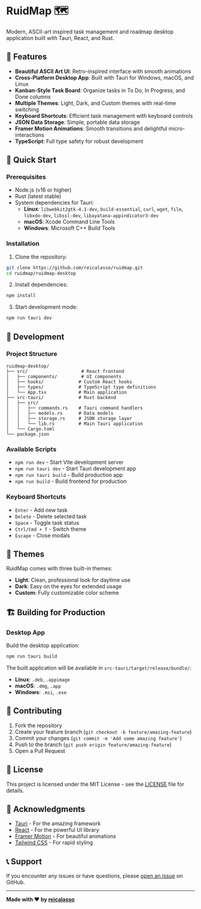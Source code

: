 # RuidMap 🗺️

Modern, ASCII-art inspired task management and roadmap desktop application built with Tauri, React, and Rust.

## 🌟 Features

- **Beautiful ASCII Art UI**: Retro-inspired interface with smooth animations
- **Cross-Platform Desktop App**: Built with Tauri for Windows, macOS, and Linux
- **Kanban-Style Task Board**: Organize tasks in To Do, In Progress, and Done columns
- **Multiple Themes**: Light, Dark, and Custom themes with real-time switching
- **Keyboard Shortcuts**: Efficient task management with keyboard controls
- **JSON Data Storage**: Simple, portable data storage
- **Framer Motion Animations**: Smooth transitions and delightful micro-interactions
- **TypeScript**: Full type safety for robust development

## 🚀 Quick Start

### Prerequisites

- Node.js (v16 or higher)
- Rust (latest stable)
- System dependencies for Tauri:
  - **Linux**: `libwebkit2gtk-4.1-dev`, `build-essential`, `curl`, `wget`, `file`, `libxdo-dev`, `libssl-dev`, `libayatana-appindicator3-dev`
  - **macOS**: Xcode Command Line Tools
  - **Windows**: Microsoft C++ Build Tools

### Installation

1. Clone the repository:
```bash
git clone https://github.com/reicalasso/ruidmap.git
cd ruidmap/ruidmap-desktop
```

2. Install dependencies:
```bash
npm install
```

3. Start development mode:
```bash
npm run tauri dev
```

## 🔧 Development

### Project Structure

```
ruidmap-desktop/
├── src/                    # React frontend
│   ├── components/         # UI components
│   ├── hooks/             # Custom React hooks
│   ├── types/             # TypeScript type definitions
│   └── App.tsx            # Main application
├── src-tauri/             # Rust backend
│   ├── src/
│   │   ├── commands.rs    # Tauri command handlers
│   │   ├── models.rs      # Data models
│   │   ├── storage.rs     # JSON storage layer
│   │   └── lib.rs         # Main Tauri application
│   └── Cargo.toml
└── package.json
```

### Available Scripts

- `npm run dev` - Start Vite development server
- `npm run tauri dev` - Start Tauri development app
- `npm run tauri build` - Build production app
- `npm run build` - Build frontend for production

### Keyboard Shortcuts

- `Enter` - Add new task
- `Delete` - Delete selected task
- `Space` - Toggle task status
- `Ctrl/Cmd + T` - Switch theme
- `Escape` - Close modals

## 🎨 Themes

RuidMap comes with three built-in themes:

- **Light**: Clean, professional look for daytime use
- **Dark**: Easy on the eyes for extended usage
- **Custom**: Fully customizable color scheme

## 🏗️ Building for Production

### Desktop App

Build the desktop application:

```bash
npm run tauri build
```

The built application will be available in `src-tauri/target/release/bundle/`:
- **Linux**: `.deb`, `.appimage`
- **macOS**: `.dmg`, `.app`
- **Windows**: `.msi`, `.exe`

## 🤝 Contributing

1. Fork the repository
2. Create your feature branch (`git checkout -b feature/amazing-feature`)
3. Commit your changes (`git commit -m 'Add some amazing feature'`)
4. Push to the branch (`git push origin feature/amazing-feature`)
5. Open a Pull Request

## 📝 License

This project is licensed under the MIT License - see the [LICENSE](LICENSE) file for details.

## 🙏 Acknowledgments

- [Tauri](https://tauri.app/) - For the amazing framework
- [React](https://reactjs.org/) - For the powerful UI library
- [Framer Motion](https://www.framer.com/motion/) - For beautiful animations
- [Tailwind CSS](https://tailwindcss.com/) - For rapid styling

## 📞 Support

If you encounter any issues or have questions, please [open an issue](https://github.com/reicalasso/ruidmap/issues) on GitHub.

---

**Made with ❤️ by [reicalasso](https://github.com/reicalasso)**